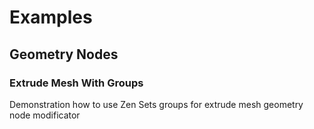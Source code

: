 # Examples

## Geometry Nodes

### Extrude Mesh With Groups
Demonstration how to use Zen Sets groups for extrude mesh geometry node modificator

[//]: # (https://github.com/zen-masters/Zen-Sets/raw/master/examples/ZenSets_GroupsForExtrude.zip)

